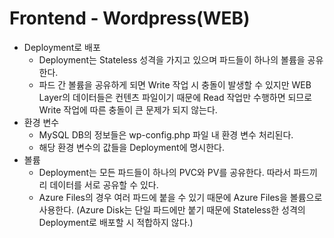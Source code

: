 # Frontend - Wordpress(WEB)
* Deployment로 배포
  * Deployment는 Stateless 성격을 가지고 있으며 파드들이 하나의 볼륨을 공유한다.
  * 파드 간 볼륨을 공유하게 되면 Write 작업 시 충돌이 발생할 수 있지만 WEB Layer의 데이터들은 컨텐츠 파일이기 때문에 Read 작업만 수행하면 되므로 Write 작업에 따른 충돌이 큰 문제가 되지 않는다.
* 환경 변수
  * MySQL DB의 정보들은 wp-config.php 파일 내 환경 변수 처리된다.
  * 해당 환경 변수의 값들을 Deployment에 명시한다.
* 볼륨
  * Deployment는 모든 파드들이 하나의 PVC와 PV를 공유한다. 따라서 파드끼리 데이터를 서로 공유할 수 있다.
  * Azure Files의 경우 여러 파드에 붙을 수 있기 때문에 Azure Files을 볼륨으로 사용한다. (Azure Disk는 단일 파드에만 붙기 때문에 Stateless한 성격의 Deployment로 배포할 시 적합하지 않다.)
